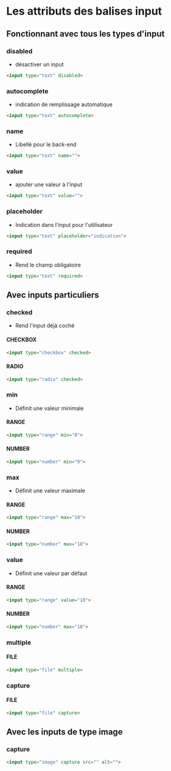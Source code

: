 # Les attributs des balises input

## Fonctionnant avec tous les types d'input

### **disabled**
- désactiver un input
```html
<input type="text" disabled>
```
### **autocomplete**
- indication de remplissage automatique
```html
<input type="text" autocomplete>
```

### **name**
- Libellé pour le back-end
```html
<input type="text" name="">
```

### **value**
- ajouter une valeur à l'input
```html
<input type="text" value="">
```

### **placeholder**
- Indication dans l'input pour l'utilisateur
```html
<input type="text" placeholder="indication">
```

### **required** 
- Rend le champ obligatoire
```html
<input type="text" required>
```

## Avec inputs particuliers

### **checked**
- Rend l'input déjà coché
#### CHECKBOX
```html
<input type="checkbox" checked>
```

#### RADIO
```html
<input type="radio" checked>
```

### **min**
- Définit une valeur minimale
#### RANGE
```html
<input type="range" min="0">
```
#### NUMBER
```html
<input type="number" min="0">
```
### **max**
- Définit une valeur maximale
#### RANGE
```html
<input type="range" max="10">
```
#### NUMBER
```html
<input type="number" max="10">
```
### **value**
- Définit une valeur par défaut
#### RANGE
```html
<input type="range" value="10">
```
#### NUMBER
```html
<input type="number" max="10">
```
### **multiple**

#### FILE

```html
<input type="file" multiple>
```

### **capture**

#### FILE
```html
<input type="file" capture>
```

## Avec les inputs de type image

### capture
```html
<input type="image" capture src="" alt="">
```